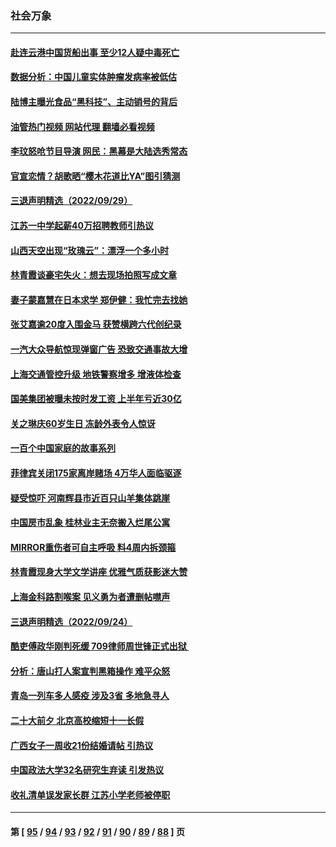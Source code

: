 ### 社会万象
---
#### [赴连云港中国货船出事 至少12人疑中毒死亡](../../pages/ncid282/n13836276.md?10010045) 
#### [数据分析：中国儿童实体肿瘤发病率被低估](../../pages/ncid282/n13836062.md?10010045) 
#### [陆博主曝光食品“黑科技”、主动销号的背后](../../pages/ncid282/n13836018.md?10010045) 
#### [油管热门视频 网站代理 翻墙必看视频](http://209.222.30.114:81/youtube.html?10010045)
#### [李玟怒呛节目导演 网民：黑幕是大陆选秀常态](../../pages/ncid282/n13835691.md?10010045) 
#### [官宣恋情？胡歌晒“樱木花道比YA”图引猜测](../../pages/ncid282/n13835667.md?10010045) 
#### [三退声明精选（2022/09/29）](../../pages/ncid282/n13835570.md?10010045) 
#### [江苏一中学起薪40万招聘教师引热议](../../pages/ncid282/n13835176.md?10010045) 
#### [山西天空出现“玫瑰云”：漂浮一个多小时](../../pages/ncid282/n13834482.md?10010045) 
#### [林青霞谈豪宅失火：想去现场拍照写成文章](../../pages/ncid282/n13834015.md?10010045) 
#### [妻子蒙嘉慧在日本求学 郑伊健：我忙完去找她](../../pages/ncid282/n13834001.md?10010045) 
#### [张艾嘉逾20度入围金马 获赞横跨六代创纪录](../../pages/ncid282/n13833982.md?10010045) 
#### [一汽大众导航惊现弹窗广告 恐致交通事故大增](../../pages/ncid282/n13833953.md?10010045) 
#### [上海交通管控升级 地铁警察增多 增液体检查](../../pages/ncid282/n13833610.md?10010045) 
#### [国美集团被曝未按时发工资 上半年亏近30亿](../../pages/ncid282/n13833594.md?10010045) 
#### [关之琳庆60岁生日 冻龄外表令人惊讶](../../pages/ncid282/n13833245.md?10010045) 
#### [一百个中国家庭的故事系列](../../pages/ncid282/n13833308.md?10010045) 
#### [菲律宾关闭175家离岸赌场 4万华人面临驱逐](../../pages/ncid282/n13833169.md?10010045) 
#### [疑受惊吓 河南辉县市近百只山羊集体跳崖](../../pages/ncid282/n13832908.md?10010045) 
#### [中国房市乱象 桂林业主无奈搬入烂尾公寓](../../pages/ncid282/n13832847.md?10010045) 
#### [MIRROR重伤者可自主呼吸 料4周内拆颈箍](../../pages/ncid282/n13832562.md?10010045) 
#### [林青霞现身大学文学讲座 优雅气质获影迷大赞](../../pages/ncid282/n13832538.md?10010045) 
#### [上海金科路割喉案 见义勇为者遭删帖噤声](../../pages/ncid282/n13832356.md?10010045) 
#### [三退声明精选（2022/09/24）](../../pages/ncid282/n13832198.md?10010045) 
#### [酷吏傅政华刚判死缓 709律师周世锋正式出狱 ](../../pages/ncid282/n13831911.md?10010045) 
#### [分析：唐山打人案宣判黑箱操作 难平众怒](../../pages/ncid282/n13831867.md?10010045) 
#### [青岛一列车多人感疫 涉及3省 多地急寻人](../../pages/ncid282/n13831819.md?10010045) 
#### [二十大前夕 北京高校缩短十一长假](../../pages/ncid282/n13831756.md?10010045) 
#### [广西女子一周收21份结婚请帖 引热议](../../pages/ncid282/n13831770.md?10010045) 
#### [中国政法大学32名研究生弃读 引发热议](../../pages/ncid282/n13831724.md?10010045) 
#### [收礼清单误发家长群 江苏小学老师被停职](../../pages/ncid282/n13831729.md?10010045) 

---
#### 第 [ [95](./95.md?10010045) / [94](./94.md?10010045) / [93](./93.md?10010045) / [92](./92.md?10010045) / [91](./91.md?10010045) / [90](./90.md?10010045) / [89](./89.md?10010045) / [88](./88.md?10010045) ] 页
